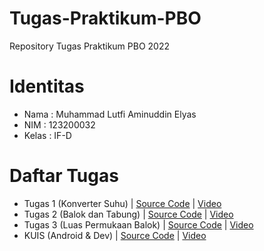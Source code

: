 # Tugas-Praktikum-PBO
Repository Tugas Praktikum PBO 2022

# Identitas
- Nama : Muhammad Lutfi Aminuddin Elyas
- NIM : 123200032
- Kelas : IF-D

# Daftar Tugas
- Tugas 1 (Konverter Suhu) | [Source Code](https://github.com/lutfielyas/Tugas-Praktikum-PBO/tree/Tugas-1) | [Video](https://youtu.be/aJ_-iHVQ5xw)
- Tugas 2 (Balok dan Tabung) | [Source Code](https://github.com/lutfielyas/Tugas-Praktikum-PBO/tree/Tugas-2) | [Video](https://youtu.be/-MHeexDqk-I)
- Tugas 3 (Luas Permukaan Balok) | [Source Code](https://github.com/lutfielyas/Tugas-Praktikum-PBO/tree/Tugas-3) | [Video](https://youtu.be/5-rjgnwUoKs)
- KUIS (Android & Dev) | [Source Code](https://github.com/lutfielyas/Tugas-Praktikum-PBO/tree/Tugas-3) | [Video](https://youtu.be/5-rjgnwUoKs)

